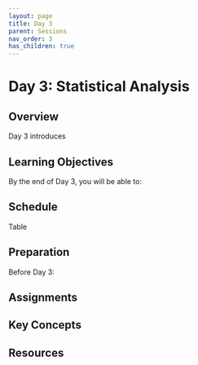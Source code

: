 ```yaml
---
layout: page
title: Day 3
parent: Sessions
nav_order: 3
has_children: true
---
```


# Day 3: Statistical Analysis

## Overview

Day 3 introduces 

## Learning Objectives

By the end of Day 3, you will be able to:


## Schedule

Table

## Preparation

Before Day 3:

## Assignments


## Key Concepts


## Resources